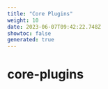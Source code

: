 ```yaml
---
title: "Core Plugins"
weight: 10
date: 2023-06-07T09:42:22.748Z
showtoc: false
generated: true
---
```

<!-- This file was generated from the Vendure source. Do not modify. Instead, re-run the "docs:build" script -->


# core-plugins